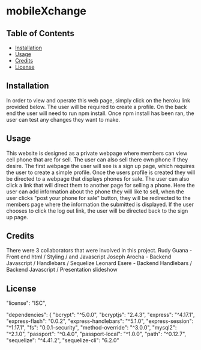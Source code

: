 # mobileXchange

## Table of Contents

- [Installation](#installation)
- [Usage](#usage)
- [Credits](#credits)
- [License](#license)

## Installation

In order to view and operate this web page, simply click on the heroku link provided below.
The user will be required to create a profile.
On the back end the user will need to run npm install.
Once npm install has been ran, the user can test any changes they want to make.

## Usage

This website is designed as a private webpage where members can view cell phone that are for sell.
The user can also sell there own phone if they desire.
The first webpage the user will see is a sign up page, which requires the user to create a simple profile.
Once the users profile is created they will be directed to a webpage that displays phones for sale.
The user can also click a link that will direct them to another page for selling a phone.
Here the user can add information about the phone they will like to sell, when the user clicks "post your phone for sale" button, they will be redirected to the members page where the information the submitted is displayed. If the user chooses to click the log out link, the user will be directed back to the sign up page.

## Credits

There were 3 collaborators that were involved in this project.
Rudy Guana - Front end html / Styling / and Javascript
Joseph Arocha - Backend Javascript / Handlebars / Sequelize
Leonard Esere - Backend Handlebars / Backend Javascript / Presentation slideshow

## License

"license": "ISC",

"dependencies": {
"bcrypt": "^5.0.0",
"bcryptjs": "2.4.3",
"express": "^4.17.1",
"express-flash": "0.0.2",
"express-handlebars": "^5.1.0",
"express-session": "^1.17.1",
"fs": "0.0.1-security",
"method-override": "^3.0.0",
"mysql2": "^2.1.0",
"passport": "^0.4.0",
"passport-local": "^1.0.0",
"path": "^0.12.7",
"sequelize": "^4.41.2",
"sequelize-cli": "6.2.0"
